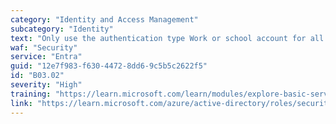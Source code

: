 ```yaml
---
category: "Identity and Access Management"
subcategory: "Identity"
text: "Only use the authentication type Work or school account for all account types. Avoid using the Microsoft account"
waf: "Security"
service: "Entra"
guid: "12e7f983-f630-4472-8dd6-9c5b5c2622f5"
id: "B03.02"
severity: "High"
training: "https://learn.microsoft.com/learn/modules/explore-basic-services-identity-types/"
link: "https://learn.microsoft.com/azure/active-directory/roles/security-planning#identify-microsoft-accounts-in-administrative-roles-that-need-to-be-switched-to-work-or-school-accounts"
---
```

